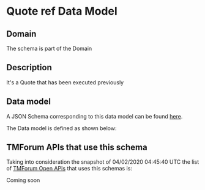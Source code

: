 # Quote ref Data Model

## Domain

The  schema is part of the  Domain

## Description

It&#x27;s a Quote that has been executed previously

## Data model

A JSON Schema corresponding to this data model can be found
[here](https://github.com/tmforum-rand/schemas/blob/candidates/Customer/QuoteRef.schema.json).

The Data model is defined as shown below:




## TMForum APIs that use this schema

Taking into consideration the snapshot of 04/02/2020 04:45:40 UTC the list of [TMForum Open APIs](https://www.tmforum.org/open-apis/) that uses this schemas is:

Coming soon